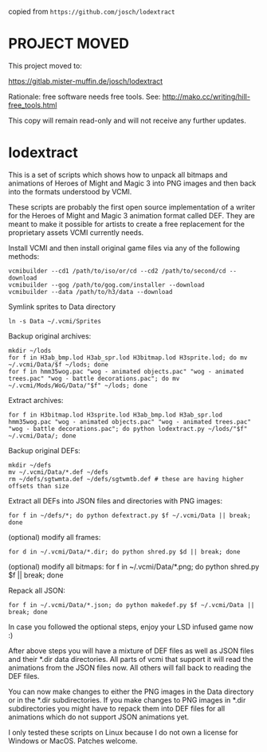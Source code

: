 copied from `https://github.com/josch/lodextract`

PROJECT MOVED
=============

This project moved to:

https://gitlab.mister-muffin.de/josch/lodextract

Rationale: free software needs free tools. See: http://mako.cc/writing/hill-free_tools.html

This copy will remain read-only and will not receive any further updates.

lodextract
==========

This is a set of scripts which shows how to unpack all bitmaps and animations
of Heroes of Might and Magic 3 into PNG images and then back into the formats
understood by VCMI.

These scripts are probably the first open source implementation of a writer for
the Heroes of Might and Magic 3 animation format called DEF. They are meant to
make it possible for artists to create a free replacement for the proprietary
assets VCMI currently needs.

Install VCMI and then install original game files via any of the following methods:

	vcmibuilder --cd1 /path/to/iso/or/cd --cd2 /path/to/second/cd --download
	vcmibuilder --gog /path/to/gog.com/installer --download
	vcmibuilder --data /path/to/h3/data --download

Symlink sprites to Data directory

	ln -s Data ~/.vcmi/Sprites

Backup original archives:

	mkdir ~/lods
	for f in H3ab_bmp.lod H3ab_spr.lod H3bitmap.lod H3sprite.lod; do mv ~/.vcmi/Data/$f ~/lods; done
	for f in hmm35wog.pac "wog - animated objects.pac" "wog - animated trees.pac" "wog - battle decorations.pac"; do mv ~/.vcmi/Mods/WoG/Data/"$f" ~/lods; done

Extract archives:

	for f in H3bitmap.lod H3sprite.lod H3ab_bmp.lod H3ab_spr.lod hmm35wog.pac "wog - animated objects.pac" "wog - animated trees.pac" "wog - battle decorations.pac"; do python lodextract.py ~/lods/"$f" ~/.vcmi/Data/; done

Backup original DEFs:

	mkdir ~/defs
	mv ~/.vcmi/Data/*.def ~/defs
	rm ~/defs/sgtwmta.def ~/defs/sgtwmtb.def # these are having higher offsets than size

Extract all DEFs into JSON files and directories with PNG images:

	for f in ~/defs/*; do python defextract.py $f ~/.vcmi/Data || break; done

(optional) modify all frames:

	for d in ~/.vcmi/Data/*.dir; do python shred.py $d || break; done

(optional) modify all bitmaps:
	for f in ~/.vcmi/Data/*.png; do python shred.py $f || break; done

Repack all JSON:

	for f in ~/.vcmi/Data/*.json; do python makedef.py $f ~/.vcmi/Data || break; done

In case you followed the optional steps, enjoy your LSD infused game now :)

After above steps you will have a mixture of DEF files as well as JSON
files and their *.dir data directories. All parts of vcmi that support it will
read the animations from the JSON files now. All others will fall back to
reading the DEF files.

You can now make changes to either the PNG images in the Data directory or in
the *.dir subdirectories. If you make changes to PNG images in *.dir
subdirectories you might have to repack them into DEF files for all animations
which do not support JSON animations yet.

I only tested these scripts on Linux because I do not own a license for Windows
or MacOS. Patches welcome.
